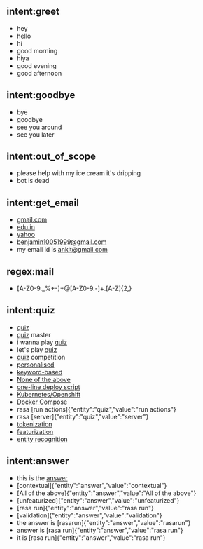 ## intent:greet
- hey
- hello
- hi
- good morning
- hiya
- good evening
- good afternoon


## intent:goodbye
- bye
- goodbye
- see you around
- see you later

<!-- ## lookup:names
import pandas as pd
df = pd.read_csv('https://query.data.world/s/k6cd3d2bwkd3c3oi3m75yix5ne7rec') -->


## intent:out_of_scope
- please help with my ice cream it's dripping
- bot is dead



## intent:get_email
- [gmail.com](mail)
- [edu.in](mail)
- [yahoo](mail)
- [benjamin10051999@gmail.com](mail)
- my email id is [ankit@gmail.com](mail)

## regex:mail
- [A-Z0-9._%+-]+@[A-Z0-9.-]+\.[A-Z]{2,}

## intent:quiz
- [quiz](quiz)
- [quiz](quiz) master
- i wanna play [quiz](quiz)
- let's play [quiz](quiz)
- [quiz](quiz) competition
- [personalised](quiz)
- [keyword-based](quiz) 
- [None of the above](quiz)
- [one-line deploy script](quiz)
- [Kubernetes/Openshift](quiz)
- [Docker Compose](quiz)
- rasa [run actions]{"entity":"quiz","value":"run actions"}
- rasa [server]{"entity":"quiz","value":"server"}
- [tokenization](quiz)
- [featurization](quiz)
- [entity recognition](quiz)

## intent:answer
- this is the [answer](answer)
- [contextual]{"entity":"answer","value":"contextual"}
- [All of the above]{"entity":"answer","value":"All of the above"}
- [unfeaturized]{"entity":"answer","value":"unfeaturized"}
- [rasa run]{"entity":"answer","value":"rasa run"}
- [validation]{"entity":"answer","value":"validation"}
- the answer is [rasarun]{"entity":"answer","value":"rasarun"}
- answer is [rasa run]{"entity":"answer","value":"rasa run"}
- it is [rasa run]{"entity":"answer","value":"rasa run"}
